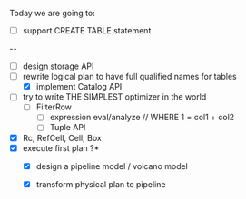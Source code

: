 





Today we are going to:
- [ ] support CREATE TABLE statement 


--
- [ ] design storage API
- [ ] rewrite logical plan to have full qualified names for tables
   - [x] implement Catalog API
- [ ] try to write THE SIMPLEST optimizer in the world
   - [ ] FilterRow 
     - [ ] expression eval/analyze // WHERE 1 = col1 + col2
     - [ ] Tuple API

- [x] Rc, RefCell, Cell, Box
- [x] execute first plan ?*
  - [x] design a pipeline model / volcano model
  - [x] transform physical plan to pipeline 








